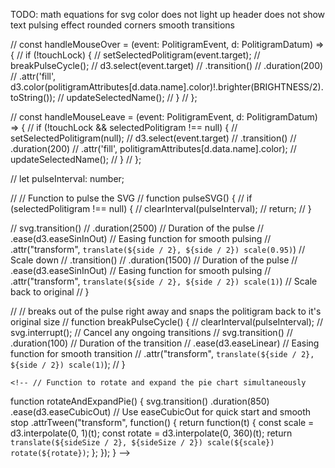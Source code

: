   TODO: 
  math equations for svg
  color does not light up
  header does not show text
  pulsing effect
  rounded corners
  smooth transitions

  // const handleMouseOver = (event: PolitigramEvent, d: PolitigramDatum) => {
  //     if (!touchLock) {
  //         setSelectedPolitigram(event.target);
  //         breakPulseCycle();
  //         d3.select(event.target)
  //             .transition()
  //             .duration(200)
  //             .attr('fill', d3.color(politigramAttributes[d.data.name].color)!.brighter(BRIGHTNESS/2).toString());
  //         updateSelectedName();
  //     }
  // };
    
  // const handleMouseLeave = (event: PolitigramEvent, d: PolitigramDatum) => {
  //     if (!touchLock && selectedPolitigram !== null) {
  //         setSelectedPolitigram(null);
  //         d3.select(event.target)
  //             .transition()
  //             .duration(200)
  //             .attr('fill', politigramAttributes[d.data.name].color);
  //         updateSelectedName();
  //     }
  // };
 

  // let pulseInterval: number;

  // // Function to pulse the SVG
  // function pulseSVG() {
  //     if (selectedPolitigram !== null) {
  //         clearInterval(pulseInterval);
  //         return;
  //     }

  //     svg.transition()
  //         .duration(2500) // Duration of the pulse
  //         .ease(d3.easeSinInOut) // Easing function for smooth pulsing
  //         .attr("transform", `translate(${side / 2}, ${side / 2}) scale(0.95)`) // Scale down
  //         .transition()
  //         .duration(1500) // Duration of the pulse
  //         .ease(d3.easeSinInOut) // Easing function for smooth pulsing
  //         .attr("transform", `translate(${side / 2}, ${side / 2}) scale(1)`) // Scale back to original
  // }

  // // breaks out of the pulse right away and snaps the politigram back to it's original size
  // function breakPulseCycle() {
  //     clearInterval(pulseInterval);
  //     svg.interrupt(); // Cancel any ongoing transitions
  //     svg.transition()
  //         .duration(100) // Duration of the transition
  //         .ease(d3.easeLinear) // Easing function for smooth transition
  //         .attr("transform", `translate(${side / 2}, ${side / 2}) scale(1)`);
  // }

    <!-- // Function to rotate and expand the pie chart simultaneously
  function rotateAndExpandPie() {
      svg.transition()
      .duration(850)
      .ease(d3.easeCubicOut) // Use easeCubicOut for quick start and smooth stop
      .attrTween("transform", function() {
          return function(t) {
              const scale = d3.interpolate(0, 1)(t);
              const rotate = d3.interpolate(0, 360)(t);
              return `translate(${sideSize / 2}, ${sideSize / 2}) scale(${scale}) rotate(${rotate})`;
          };
      });
  } -->